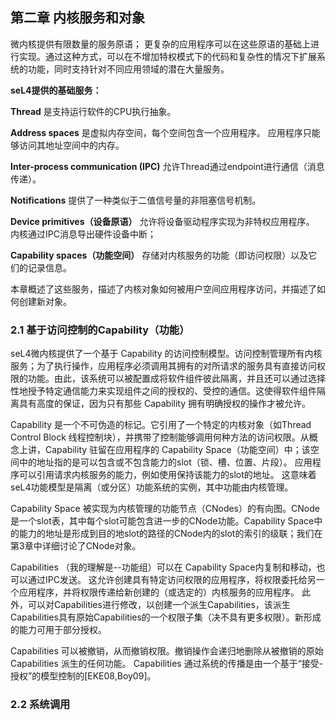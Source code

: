 ## 第二章 内核服务和对象

微内核提供有限数量的服务原语； 更复杂的应用程序可以在这些原语的基础上进行实现。通过这种方式，可以在不增加特权模式下的代码和复杂性的情况下扩展系统的功能，同时支持针对不同应用领域的潜在大量服务。

**seL4提供的基础服务：**

**Thread** 是支持运行软件的CPU执行抽象。

**Address spaces** 是虚拟内存空间，每个空间包含一个应用程序。 应用程序只能够访问其地址空间中的内存。

**Inter-process communication (IPC)** 允许Thread通过endpoint进行通信（消息传递）。

**Notifications** 提供了一种类似于二值信号量的非阻塞信号机制。

**Device primitives（设备原语）** 允许将设备驱动程序实现为非特权应用程序。 内核通过IPC消息导出硬件设备中断；

**Capability spaces（功能空间）** 存储对内核服务的功能（即访问权限）以及它们的记录信息。

本章概述了这些服务，描述了内核对象如何被用户空间应用程序访问，并描述了如何创建新对象。

### 2.1 基于访问控制的Capability（功能）

seL4微内核提供了一个基于 Capability 的访问控制模型。访问控制管理所有内核服务；为了执行操作，应用程序必须调用其拥有的对所请求的服务具有直接访问权限的功能。由此，该系统可以被配置成将软件组件彼此隔离，并且还可以通过选择性地授予特定通信能力来实现组件之间的授权的、受控的通信。这使得软件组件隔离具有高度的保证，因为只有那些 Capability 拥有明确授权的操作才被允许。

Capability 是一个不可伪造的标记。它引用了一个特定的内核对象（如Thread Control Block 线程控制块），并携带了控制能够调用何种方法的访问权限。从概念上讲，Capability 驻留在应用程序的 Capability Space（功能空间）中；该空间中的地址指的是可以包含或不包含能力的slot（锁、槽、位置、片段）。 应用程序可以引用请求内核服务的能力，例如使用保持该能力的slot的地址。 这意味着seL4功能模型是隔离（或分区）功能系统的实例，其中功能由内核管理。

Capability Space 被实现为内核管理的功能节点（CNodes）的有向图。CNode是一个slot表，其中每个slot可能包含进一步的CNode功能。Capability Space中的能力的地址是形成到目的地slot的路径的CNode内的slot的索引的级联；我们在第3章中详细讨论了CNode对象。

Capabilities （我的理解是--功能组）可以在 Capability Space内复制和移动，也可以通过IPC发送。 这允许创建具有特定访问权限的应用程序，将权限委托给另一个应用程序，并将权限传递给新创建的（或选定的）内核服务的应用程序。 此外，可以对Capabilities进行修改，以创建一个派生Capabilities，该派生Capabilities具有原始Capabilities的一个权限子集（决不具有更多权限）。新形成的能力可用于部分授权。

Capabilities 可以被撤销，从而撤销权限。撤销操作会递归地删除从被撤销的原始 Capabilities 派生的任何功能。 Capabilities 通过系统的传播是由一个基于“接受-授权”的模型控制的[EKE08,Boy09]。

### 2.2 系统调用

